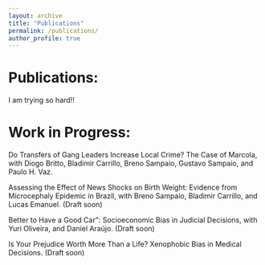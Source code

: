 ```yaml
---
layout: archive
title: "Publications"
permalink: /publications/
author_profile: true
---
```


# Publications:

I am trying so hard!!


# Work in Progress:

Do Transfers of Gang Leaders Increase Local Crime? The Case of Marcola, with Diogo Britto, Bladimir Carrillo, Breno Sampaio, Gustavo Sampaio, and Paulo H. Vaz.

Assessing the Effect of News Shocks on Birth Weight: Evidence from Microcephaly Epidemic in Brazil, with Breno Sampaio, Bladimir Carrillo, and Lucas Emanuel. (Draft soon)

Better to Have a Good Car": Socioeconomic Bias in Judicial Decisions, with Yuri Oliveira, and Daniel Araújo. (Draft soon)

Is Your Prejudice Worth More Than a Life? Xenophobic Bias in Medical Decisions. (Draft soon)
